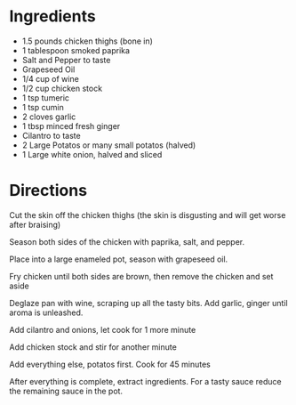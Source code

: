 <!--
  Title: Braised Chicken Thighs
  Author: Oshin Karamian
  Meal: Dinner
-->

Ingredients
===========

* 1.5 pounds chicken thighs (bone in)
* 1 tablespoon smoked paprika
* Salt and Pepper to taste
* Grapeseed Oil
* 1/4 cup of wine
* 1/2 cup chicken stock
* 1 tsp tumeric
* 1 tsp cumin
* 2 cloves garlic
* 1 tbsp minced fresh ginger
* Cilantro to taste
* 2 Large Potatos or many small potatos (halved)
* 1 Large white onion, halved and sliced

Directions
==========

Cut the skin off the chicken thighs (the skin is disgusting and will get worse after braising)

Season both sides of the chicken with paprika, salt, and pepper.

Place into a large enameled pot, season with grapeseed oil.

Fry chicken until both sides are brown, then remove the chicken and set aside

Deglaze pan with wine, scraping up all the tasty bits. Add garlic, ginger until aroma is unleashed.

Add cilantro and onions, let cook for 1 more minute

Add chicken stock and stir for another minute

Add everything else, potatos first.  Cook for 45 minutes

After everything is complete, extract ingredients.  For a tasty sauce reduce the remaining sauce in the pot.
